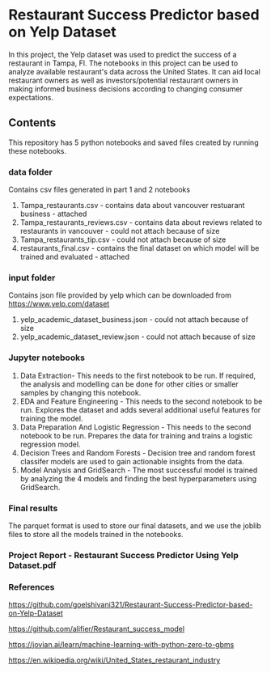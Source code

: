 # Restaurant Success Predictor based on Yelp Dataset
In this project, the Yelp dataset was used to predict the success of a restaurant in Tampa, Fl. The notebooks in this project can be used to analyze available restaurant's data across the United States. It can aid local restaurant owners as well as investors/potential restaurant owners in making informed business decisions according to changing consumer expectations.

## Contents
This repository has 5 python notebooks and saved files created by running these notebooks. 

### data folder 
Contains csv files generated in part 1 and 2 notebooks
1. Tampa_restaurants.csv - contains data about vancouver restuarant business - attached
2. Tampa_restaurants_reviews.csv - contains data about reviews related to restaurants in vancouver - could not attach because of size
3. Tampa_restaurants_tip.csv - could not attach because of size
4. restaurants_final.csv - contains the final dataset on which model will be trained and evaluated - attached 

### input folder
Contains json file provided by yelp which can be downloaded from https://www.yelp.com/dataset
1. yelp_academic_dataset_business.json - could not attach because of size
2. yelp_academic_dataset_review.json - could not attach because of size

### Jupyter notebooks
1. Data Extraction- This needs to the first notebook to be run. If required, the analysis and modelling can be done for other cities or smaller samples by changing this notebook.
2. EDA and Feature Engineering - This needs to the second notebook to be run. Explores the dataset and adds several additional useful features for training the model.
3. Data Preparation And Logistic Regression - This needs to the second notebook to be run. Prepares the data for training and trains a logistic regression model.
4. Decision Trees and Random Forests - Decision tree and random forest classifer models are used to gain actionable insights from the data.
5. Model Analysis and GridSearch  - The most successful model is trained by analyzing the 4 models and finding the best hyperparameters using GridSearch.

### Final results
The parquet format is used to store our final datasets, and we use the joblib files to store all the models trained in the notebooks.

### Project Report - Restaurant Success Predictor Using Yelp Dataset.pdf

### References
https://github.com/goelshivani321/Restaurant-Success-Predictor-based-on-Yelp-Dataset

https://github.com/alifier/Restaurant_success_model

https://jovian.ai/learn/machine-learning-with-python-zero-to-gbms

https://en.wikipedia.org/wiki/United_States_restaurant_industry
